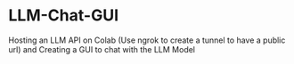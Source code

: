 # LLM-Chat-GUI
Hosting an LLM API on Colab (Use ngrok to create a tunnel to have a public url) and Creating a GUI to chat with the LLM Model
